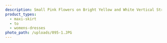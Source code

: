 ```yaml
---
description: Small Pink Flowers on Bright Yellow and White Vertical Stripes. DBP
product_types:
  - maxi-skirt
  - to
  - womens-dresses
photo_path: /uploads/095-1.JPG
---
```

